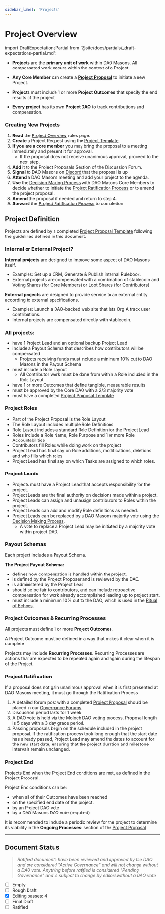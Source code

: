 ```yaml
---
sidebar_label: 'Projects'
---
```


# Project Overview

import DraftExpectationsPartial from '@site/docs/partials/\_draft-expectations-partial.md';

<DraftExpectationsPartial />

- **Projects** are the **primary unit of work** within DAO Masons. All compensated work occurs within the context of a Project.

- **Any Core Member** can create a **[Project Proposal](../Templates/project-proposal)** to initiate a new Project.

- **Projects** must include 1 or more **Project Outcomes** that specify the end results of the project.

- **Every project** has its own **Project DAO** to track contributions and compensation.

### Creating New Projects

1. **Read** the [Project Overview](../Rules/projects) rules page.
1. **Create** a Project Request using the [Project Template](/Templates/project-proposal).
1. **If you are a core member** you may bring the proposal to a meeting immediately and present it for approval.
   - If the proposal does not receive unanimous approval, proceed to the next step.
1. **Add** it to the [Project Proposals Section of the Discussion Forum](https://commonwealth.im/dao-masons/discussions/Project%20Proposals).
1. **Signal** to DAO Masons on [Discord](https://discord.com/invite/FydbKxFnyU) that the proposal is up
1. **Attend** a DAO Masons meeting and add your project to the agenda.
1. **Use** the [Decision Making Process](/Rules/decision-making) with DAO Masons Core Members to decide whether to initiate the [Project Ratification Process](/Rules/projects#project-ratification) or to amend the project proposal.
1. **Amend** the proposal if needed and return to step 4.
1. **Steward** the [Project Ratification Process](/Rules/projects#project-ratification) to completion

## Project Definition

Projects are defined by a completed [Project Proposal Template](../Templates/project-proposal) following the guidelines defined in this document.

### Internal or External Project?

**Internal projects** are designed to improve some aspect of DAO Masons itself.

- Examples: Set up a CRM, Generate & Publish internal Rulebook.
- External projects are compensated with a combination of stablecoin and Voting Shares (for Core Members) or Loot Shares (for Contributors)

**External projects** are designed to provide service to an external entity according to external specifications.

- Examples: Launch a DAO-backed web site that lets Org A track user contributions.
- Internal projects are compensated directly with stablecoin.

### All projects:

- have 1 Project Lead and an optional backup Project Lead
- include a Payout Schema that describes how contributors will be compensated
  - Projects receiving funds must include a minimum 10% cut to DAO Masons in the Payout Schema
- must include a Role Layout
  - All Contributor work must be done from within a Role included in the Role Layout
- have 1 or more Outcomes that define tangible, measurable results
- must be approved by the Core DAO with a 2/3 majority vote
- must have a completed [Project Proposal Template](../Templates/project-proposal)

### Project Roles

- Part of the Project Proposal is the Role Layout
- The Role Layout includes multiple Role Definitions
- Role Layout includes a standard Role Definition for the Project Lead
- Roles include a Role Name, Role Purpose and 1 or more Role Accountabilities
- Contributors fill Roles while doing work on the project
- Project Lead has final say on Role additions, modifications, deletions and who fills which roles
- Project Lead has final say on which Tasks are assigned to which roles.

### Project Leads

- Projects must have a Project Lead that accepts responsibility for the project.
- Project Leads are the final authority on decisions made within a project.
- Project Leads can assign and unassign contributors to Roles within the project.
- Project Leads can add and modify Role definitions as needed.
- Project Leads can be replaced by a DAO Masons majority vote using the [Decision Making Process](/Rules/decision-making).
  - A vote to replace a Project Lead may be initiated by a majority vote within project DAO.

### Payout Schemas

Each project includes a Payout Schema.

**The Project Payout Schema:**

- defines how compensation is handled within the project.
- is defined by the Project Proposer and is reviewed by the DAO.
- is administered by the Project Lead
- should be be fair to contributors, and can include retroactive compensation for work already accomplished leading up to project start.
- must include a minimum 10% cut to the DAO, which is used in the [Ritual of Echoes](/Rituals/ritual-of-echoes).

### Project Outcomes & Recurring Processes

All projects must define 1 or more **Project Outcomes**.

A Project Outcome must be defined in a way that makes it clear when it is complete

Projects may include **Recurring Processes**. Recurring Processes are actions that are expected to be repeated again and again during the lifespan of the Project.

### Project Ratification

If a proposal does not gain unanimous approval when it is first presented at DAO Masons meeting, it must go through the Ratification Process.

1.  A detailed forum post with a completed [Project Proposal](/Templates/project-proposal) should be placed in our [Governance Forums](https://commonwealth.im/dao-masons/discussions).
2.  Discussion period lasts for 1 week.
3.  A DAO vote is held via the Moloch DAO voting process. Proposal length is 5 days with a 3 day grace period.
4.  Passing proposals begin on the schedule included in the project proposal. If the ratification process took long enough that the start date has already passed, Project Lead may amend the dates to account for the new start date, ensuring that the project duration and milestone intervals remain unchanged.

### Project End

Projects End when the Project End conditions are met, as defined in the Project Proposal.

Project End conditions can be:

- when all of their Outcomes have been reached
- on the specified end date of the project.
- by an Project DAO vote
- by a DAO Masons DAO vote (required)

It is recommended to include a periodic review for the project to determine its viability in the **Ongoing Processes:** section of the [Project Proposal](/Templates/project-proposal)

---

## Document Status

> _Ratified documents have been reviewed and approved by the DAO and are considered "Active Governance" and will not change without a DAO vote. Anything before ratified is considered "Pending Governance" and is subject to change by editorswithout a DAO vote_

- [ ] Empty
- [ ] Rough Draft
- [x] Editing passes: 4
- [ ] Final Draft
- [ ] Ratified
